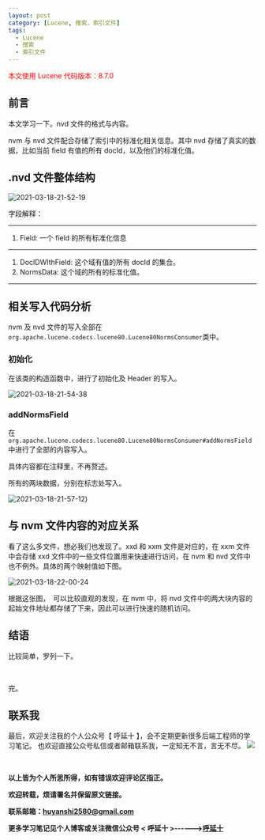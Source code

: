 ```yaml
---
layout: post
category: [Lucene, 搜索，索引文件]
tags:
  - Lucene
  - 搜索
  - 索引文件
---
```


<font color="red">本文使用 Lucene 代码版本：8.7.0</font>

## 前言

本文学习一下。nvd 文件的格式与内容。

nvm 与 nvd 文件配合存储了索引中的标准化相关信息。其中 nvd 存储了真实的数据，比如当前 field 有值的所有 docId，以及他们的标准化值。

## .nvd 文件整体结构

![2021-03-18-21-52-19](http://img.couplecoders.tech/2021-03-18-21-52-19.png)

字段解释：

--- 
1. Field: 一个 field 的所有标准化信息

--- 

1. DocIDWIthField: 这个域有值的所有 docId 的集合。
2. NormsData: 这个域的所有的标准化值。

---

## 相关写入代码分析

nvm 及 nvd 文件的写入全部在`org.apache.lucene.codecs.lucene80.Lucene80NormsConsumer`类中。

### 初始化

在该类的构造函数中，进行了初始化及 Header 的写入。

![2021-03-18-21-54-38](http://img.couplecoders.tech/2021-03-18-21-54-38.png)

### addNormsField

在`org.apache.lucene.codecs.lucene80.Lucene80NormsConsumer#addNormsField`中进行了全部的内容写入。

具体内容都在注释里，不再赘述。

所有的两块数据，分别在标志处写入。

![2021-03-18-21-57-12](http://img.couplecoders.tech/2021-03-18-21-57-12.png))

## 与 nvm 文件内容的对应关系

看了这么多文件，想必我们也发现了。xxd 和 xxm 文件是对应的，在 xxm 文件中会存储 xxd 文件中的一些文件位置用来快速进行访问，在 nvm 和 nvd 文件中也不例外。具体的两个映射值如下图。

![2021-03-18-22-00-24](http://img.couplecoders.tech/2021-03-18-22-00-24.png)

根据这张图，　可以比较直观的发现，在 nvm 中，将 nvd 文件中的两大块内容的起始文件地址都存储了下来，因此可以进行快速的随机访问。

## 结语

比较简单，罗列一下。

<br>

完。
<br>

## 联系我
最后，欢迎关注我的个人公众号【 呼延十 】，会不定期更新很多后端工程师的学习笔记。
也欢迎直接公众号私信或者邮箱联系我，一定知无不言，言无不尽。
![](http://img.couplecoders.tech/%E6%89%AB%E7%A0%81_%E6%90%9C%E7%B4%A2%E8%81%94%E5%90%88%E4%BC%A0%E6%92%AD%E6%A0%B7%E5%BC%8F-%E6%A0%87%E5%87%86%E8%89%B2%E7%89%88.png)

<br>

**以上皆为个人所思所得，如有错误欢迎评论区指正。**

**欢迎转载，烦请署名并保留原文链接。**

**联系邮箱：huyanshi2580@gmail.com**

**更多学习笔记见个人博客或关注微信公众号 &lt; 呼延十 &gt;------><a href="{{ site.baseurl }}/">呼延十</a>**